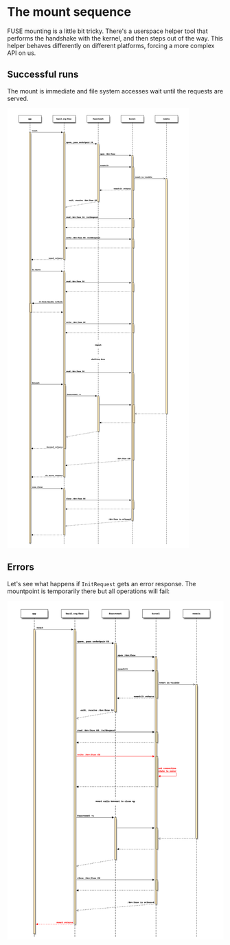 # The mount sequence

FUSE mounting is a little bit tricky. There's a userspace helper tool
that performs the handshake with the kernel, and then steps out of the
way. This helper behaves differently on different platforms, forcing a
more complex API on us.

## Successful runs

The mount is immediate and file system accesses wait until the requests are served.

![Diagram of the mount sequence](mount.seq.png)


## Errors

Let's see what happens if `InitRequest` gets an error response.
The mountpoint is temporarily there but all operations will fail:

![Diagram of error handling](mount-error-init.seq.png)
